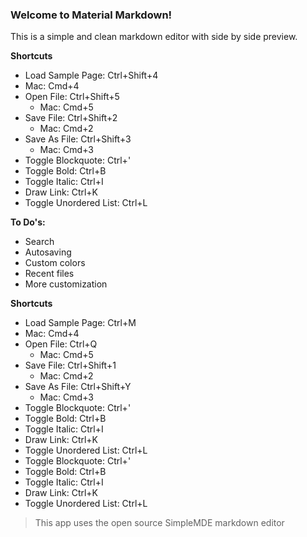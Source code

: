 ### Welcome to Material Markdown!
This is a simple and clean markdown editor with side by side preview.

**Shortcuts**
- Load Sample Page: Ctrl+Shift+4
 - Mac: Cmd+4
- Open File: Ctrl+Shift+5
	- Mac: Cmd+5
- Save File: Ctrl+Shift+2
	- Mac: Cmd+2
- Save As File: Ctrl+Shift+3
	- Mac: Cmd+3
- Toggle Blockquote: Ctrl+'
- Toggle Bold: Ctrl+B
- Toggle Italic: Ctrl+I
- Draw Link: Ctrl+K
- Toggle Unordered List: Ctrl+L

**To Do's:**
- Search
- Autosaving
- Custom colors
- Recent files
- More customization

**Shortcuts**
- Load Sample Page: Ctrl+M
 - Mac: Cmd+4
- Open File: Ctrl+Q
	- Mac: Cmd+5
- Save File: Ctrl+Shift+1
	- Mac: Cmd+2
- Save As File: Ctrl+Shift+Y
	- Mac: Cmd+3
- Toggle Blockquote: Ctrl+'
- Toggle Bold: Ctrl+B
- Toggle Italic: Ctrl+I
- Draw Link: Ctrl+K
- Toggle Unordered List: Ctrl+L
- Toggle Blockquote: Ctrl+'
- Toggle Bold: Ctrl+B
- Toggle Italic: Ctrl+I
- Draw Link: Ctrl+K
- Toggle Unordered List: Ctrl+L


> This app uses the open source SimpleMDE markdown editor